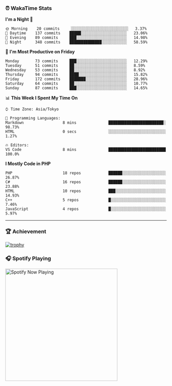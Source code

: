 ### ⏰ WakaTime Stats


<!--START_SECTION:waka-->
**I'm a Night 🦉** 

```text
🌞 Morning    20 commits     ░░░░░░░░░░░░░░░░░░░░░░░░░   3.37% 
🌆 Daytime    137 commits    █████░░░░░░░░░░░░░░░░░░░░   23.06% 
🌃 Evening    89 commits     ███░░░░░░░░░░░░░░░░░░░░░░   14.98% 
🌙 Night      348 commits    ██████████████░░░░░░░░░░░   58.59%

```
📅 **I'm Most Productive on Friday** 

```text
Monday       73 commits     ███░░░░░░░░░░░░░░░░░░░░░░   12.29% 
Tuesday      51 commits     ██░░░░░░░░░░░░░░░░░░░░░░░   8.59% 
Wednesday    53 commits     ██░░░░░░░░░░░░░░░░░░░░░░░   8.92% 
Thursday     94 commits     ████░░░░░░░░░░░░░░░░░░░░░   15.82% 
Friday       172 commits    ███████░░░░░░░░░░░░░░░░░░   28.96% 
Saturday     64 commits     ██░░░░░░░░░░░░░░░░░░░░░░░   10.77% 
Sunday       87 commits     ███░░░░░░░░░░░░░░░░░░░░░░   14.65%

```


📊 **This Week I Spent My Time On** 

```text
⌚︎ Time Zone: Asia/Tokyo

💬 Programming Languages: 
Markdown                 8 mins              ████████████████████████░   98.73% 
HTML                     0 secs              ░░░░░░░░░░░░░░░░░░░░░░░░░   1.27%

🔥 Editors: 
VS Code                  8 mins              █████████████████████████   100.0%

```

**I Mostly Code in PHP** 

```text
PHP                      18 repos            ██████░░░░░░░░░░░░░░░░░░░   26.87% 
C#                       16 repos            ██████░░░░░░░░░░░░░░░░░░░   23.88% 
HTML                     10 repos            ███░░░░░░░░░░░░░░░░░░░░░░   14.93% 
C++                      5 repos             █░░░░░░░░░░░░░░░░░░░░░░░░   7.46% 
JavaScript               4 repos             █░░░░░░░░░░░░░░░░░░░░░░░░   5.97%

```



<!--END_SECTION:waka-->

---

### 🏆 Achievement

[![trophy](https://github-profile-trophy.vercel.app/?username=Slime-hatena&theme=flat&no-bg=true&no-frame=true&column=8)](https://github.com/ryo-ma/github-profile-trophy)

### 🎧 Spotify Playing

[<img src="https://spotify-now-playing-slime-hatena.vercel.app/api/spotify-playing" alt="Spotify Now Playing" width="350" />](https://open.spotify.com/user/slime_hatena)

<!--
**Slime-hatena/Slime-hatena** is a ✨ _special_ ✨ repository because its `README.md` (this file) appears on your GitHub profile.

Here are some ideas to get you started:

- 🔭 I’m currently working on ...
- 🌱 I’m currently learning ...
- 👯 I’m looking to collaborate on ...
- 🤔 I’m looking for help with ...
- 💬 Ask me about ...
- 📫 How to reach me: ...
- 😄 Pronouns: ...
- ⚡ Fun fact: ...
-->
